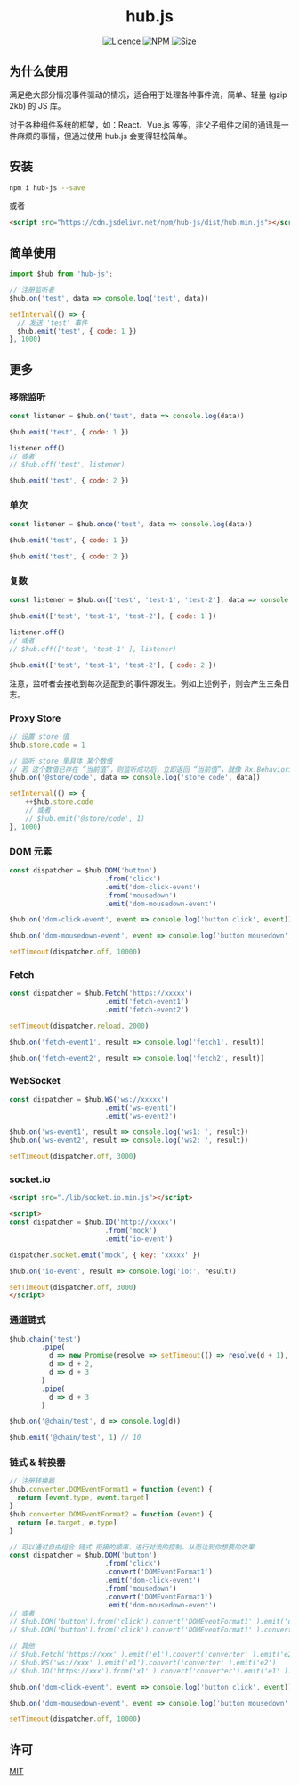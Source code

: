 <h1 align="center"> hub.js </h1>

<p align="center">
  <a href="https://opensource.org/licenses/MIT">
    <img alt="Licence" src="https://img.shields.io/badge/license-MIT-green.svg" />
  </a>
  <a href="https://www.npmjs.org/package/hub-js">
    <img alt="NPM" src="https://img.shields.io/badge/npm-v0.2.1-brightgreen.svg" />
  </a>
  <a href="">
    <img alt="Size" src="https://img.shields.io/badge/size-7kb-blue.svg" />
  </a>
</p>

## 为什么使用

满足绝大部分情况事件驱动的情况，适合用于处理各种事件流，简单、轻量 (gzip 2kb) 的 JS 库。

对于各种组件系统的框架，如：React、Vue.js 等等，非父子组件之间的通讯是一件麻烦的事情，但通过使用 hub.js 会变得轻松简单。

## 安装

```sh
npm i hub-js --save
```

或者

```html
<script src="https://cdn.jsdelivr.net/npm/hub-js/dist/hub.min.js"></script>
```

## 简单使用

```js
import $hub from 'hub-js';

// 注册监听者
$hub.on('test', data => console.log('test', data))

setInterval(() => {
  // 发送 'test' 事件
  $hub.emit('test', { code: 1 })
}, 1000)
```

## 更多

### 移除监听

```js
const listener = $hub.on('test', data => console.log(data))

$hub.emit('test', { code: 1 })

listener.off()
// 或者
// $hub.off('test', listener)

$hub.emit('test', { code: 2 })
```

### 单次

```js
const listener = $hub.once('test', data => console.log(data))

$hub.emit('test', { code: 1 })

$hub.emit('test', { code: 2 })
```

### 复数

```js
const listener = $hub.on(['test', 'test-1', 'test-2'], data => console.log(data))

$hub.emit(['test', 'test-1', 'test-2'], { code: 1 })

listener.off()
// 或者
// $hub.off(['test', 'test-1' ], listener)

$hub.emit(['test', 'test-1', 'test-2'], { code: 2 })
```

注意，监听者会接收到每次适配到的事件源发生。例如上述例子，则会产生三条日志。


### Proxy Store

```js
// 设置 store 值
$hub.store.code = 1

// 监听 store 里具体 某个数值
// 若 这个数值已存在 “当前值”，则监听成功后，立即返回 “当前值”，就像 Rx.BehaviorSubject
$hub.on('@store/code', data => console.log('store code', data))

setInterval(() => {
    ++$hub.store.code
    // 或者
    // $hub.emit('@store/code', 1)
}, 1000)
```

### DOM 元素

```js
const dispatcher = $hub.DOM('button')
                        .from('click')
                        .emit('dom-click-event')
                        .from('mousedown')
                        .emit('dom-mousedown-event')

$hub.on('dom-click-event', event => console.log('button click', event))

$hub.on('dom-mousedown-event', event => console.log('button mousedown', event))

setTimeout(dispatcher.off, 10000)
```

### Fetch

```js
const dispatcher = $hub.Fetch('https://xxxxx')
                        .emit('fetch-event1')
                        .emit('fetch-event2')

setTimeout(dispatcher.reload, 2000)

$hub.on('fetch-event1', result => console.log('fetch1', result))

$hub.on('fetch-event2', result => console.log('fetch2', result))
```

### WebSocket

```js
const dispatcher = $hub.WS('ws://xxxxx')
                        .emit('ws-event1')
                        .emit('ws-event2')

$hub.on('ws-event1', result => console.log('ws1: ', result))
$hub.on('ws-event2', result => console.log('ws2: ', result))

setTimeout(dispatcher.off, 3000)
```

### socket.io

```html
<script src="./lib/socket.io.min.js"></script>

<script>
const dispatcher = $hub.IO('http://xxxxx')
                        .from('mock')
                        .emit('io-event')

dispatcher.socket.emit('mock', { key: 'xxxxx' })

$hub.on('io-event', result => console.log('io:', result))

setTimeout(dispatcher.off, 3000)
</script>
```

### 通道链式

```js
$hub.chain('test')
        .pipe(
          d => new Promise(resolve => setTimeout(() => resolve(d + 1), 2000)),
          d => d + 2,
          d => d + 3
        )
        .pipe(
          d => d + 3
        )

$hub.on('@chain/test', d => console.log(d))

$hub.emit('@chain/test', 1) // 10
```

### 链式 & 转换器

```js
// 注册转换器
$hub.converter.DOMEventFormat1 = function (event) {
  return [event.type, event.target]
}
$hub.converter.DOMEventFormat2 = function (event) {
  return [e.target, e.type]
}

// 可以通过自由组合 链式 衔接的顺序，进行对流的控制，从而达到你想要的效果
const dispatcher = $hub.DOM('button')
                        .from('click')
                        .convert('DOMEventFormat1')
                        .emit('dom-click-event')
                        .from('mousedown')
                        .convert('DOMEventFormat1')
                        .emit('dom-mousedown-event')
// 或者
// $hub.DOM('button').from('click').convert('DOMEventFormat1' ).emit('dom-click-event1').emit('dom-click-event2' )
// $hub.DOM('button').from('click').convert('DOMEventFormat1' ).convert('DOMEventFormat2').emit('dom-click-event1' )

// 其他
// $hub.Fetch('https://xxx' ).emit('e1').convert('converter' ).emit('e2')
// $hub.WS('ws://xxx' ).emit('e1').convert('converter' ).emit('e2')
// $hub.IO('https://xxx').from('x1' ).convert('converter').emit('e1' ).from('x2').emit('e1' )

$hub.on('dom-click-event', event => console.log('button click', event))

$hub.on('dom-mousedown-event', event => console.log('button mousedown', event))

setTimeout(dispatcher.off, 10000)
```

## 许可

[MIT](./LICENSE)
